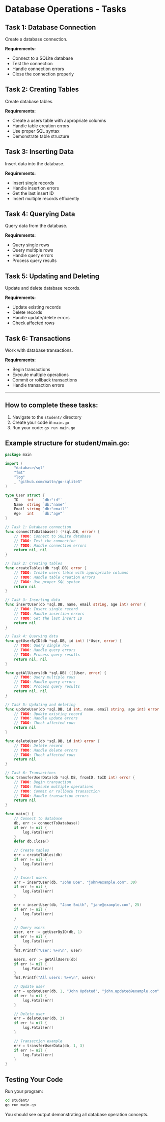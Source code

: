 # Database Operations - Tasks

## Task 1: Database Connection
Create a database connection.

**Requirements:**
- Connect to a SQLite database
- Test the connection
- Handle connection errors
- Close the connection properly

## Task 2: Creating Tables
Create database tables.

**Requirements:**
- Create a users table with appropriate columns
- Handle table creation errors
- Use proper SQL syntax
- Demonstrate table structure

## Task 3: Inserting Data
Insert data into the database.

**Requirements:**
- Insert single records
- Handle insertion errors
- Get the last insert ID
- Insert multiple records efficiently

## Task 4: Querying Data
Query data from the database.

**Requirements:**
- Query single rows
- Query multiple rows
- Handle query errors
- Process query results

## Task 5: Updating and Deleting
Update and delete database records.

**Requirements:**
- Update existing records
- Delete records
- Handle update/delete errors
- Check affected rows

## Task 6: Transactions
Work with database transactions.

**Requirements:**
- Begin transactions
- Execute multiple operations
- Commit or rollback transactions
- Handle transaction errors

---

## How to complete these tasks:

1. Navigate to the `student/` directory
2. Create your code in `main.go`
3. Run your code: `go run main.go`

## Example structure for student/main.go:
```go
package main

import (
    "database/sql"
    "fmt"
    "log"
    _ "github.com/mattn/go-sqlite3"
)

type User struct {
    ID    int    `db:"id"`
    Name  string `db:"name"`
    Email string `db:"email"`
    Age   int    `db:"age"`
}

// Task 1: Database connection
func connectToDatabase() (*sql.DB, error) {
    // TODO: Connect to SQLite database
    // TODO: Test the connection
    // TODO: Handle connection errors
    return nil, nil
}

// Task 2: Creating tables
func createTables(db *sql.DB) error {
    // TODO: Create users table with appropriate columns
    // TODO: Handle table creation errors
    // TODO: Use proper SQL syntax
    return nil
}

// Task 3: Inserting data
func insertUser(db *sql.DB, name, email string, age int) error {
    // TODO: Insert single record
    // TODO: Handle insertion errors
    // TODO: Get the last insert ID
    return nil
}

// Task 4: Querying data
func getUserByID(db *sql.DB, id int) (*User, error) {
    // TODO: Query single row
    // TODO: Handle query errors
    // TODO: Process query results
    return nil, nil
}

func getAllUsers(db *sql.DB) ([]User, error) {
    // TODO: Query multiple rows
    // TODO: Handle query errors
    // TODO: Process query results
    return nil, nil
}

// Task 5: Updating and deleting
func updateUser(db *sql.DB, id int, name, email string, age int) error {
    // TODO: Update existing record
    // TODO: Handle update errors
    // TODO: Check affected rows
    return nil
}

func deleteUser(db *sql.DB, id int) error {
    // TODO: Delete record
    // TODO: Handle delete errors
    // TODO: Check affected rows
    return nil
}

// Task 6: Transactions
func transferUserData(db *sql.DB, fromID, toID int) error {
    // TODO: Begin transaction
    // TODO: Execute multiple operations
    // TODO: Commit or rollback transaction
    // TODO: Handle transaction errors
    return nil
}

func main() {
    // Connect to database
    db, err := connectToDatabase()
    if err != nil {
        log.Fatal(err)
    }
    defer db.Close()

    // Create tables
    err = createTables(db)
    if err != nil {
        log.Fatal(err)
    }

    // Insert users
    err = insertUser(db, "John Doe", "john@example.com", 30)
    if err != nil {
        log.Fatal(err)
    }

    err = insertUser(db, "Jane Smith", "jane@example.com", 25)
    if err != nil {
        log.Fatal(err)
    }

    // Query users
    user, err := getUserByID(db, 1)
    if err != nil {
        log.Fatal(err)
    }
    fmt.Printf("User: %+v\n", user)

    users, err := getAllUsers(db)
    if err != nil {
        log.Fatal(err)
    }
    fmt.Printf("All users: %+v\n", users)

    // Update user
    err = updateUser(db, 1, "John Updated", "john.updated@example.com", 31)
    if err != nil {
        log.Fatal(err)
    }

    // Delete user
    err = deleteUser(db, 2)
    if err != nil {
        log.Fatal(err)
    }

    // Transaction example
    err = transferUserData(db, 1, 3)
    if err != nil {
        log.Fatal(err)
    }
}
```

## Testing Your Code

Run your program:
```bash
cd student/
go run main.go
```

You should see output demonstrating all database operation concepts.